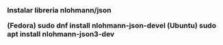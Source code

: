 
<h3> Instalar libreria nlohmann/json

(Fedora)
sudo dnf install nlohmann-json-devel
(Ubuntu)
sudo apt install nlohmann-json3-dev